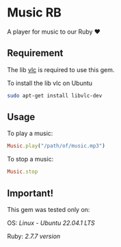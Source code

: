 # Music RB
A player for music to our Ruby ❤️

## Requirement
The lib [vlc](https://www.videolan.org/) is required to use this gem.

To install the lib vlc on Ubuntu
```sh
sudo apt-get install libvlc-dev
```

## Usage
To play a music:
```ruby
Music.play("/path/of/music.mp3")
```

To stop a music:
```ruby
Music.stop
```

## Important!

This gem was tested only on:

OS: *Linux - Ubuntu 22.04.1 LTS*

Ruby: *2.7.7 version*
